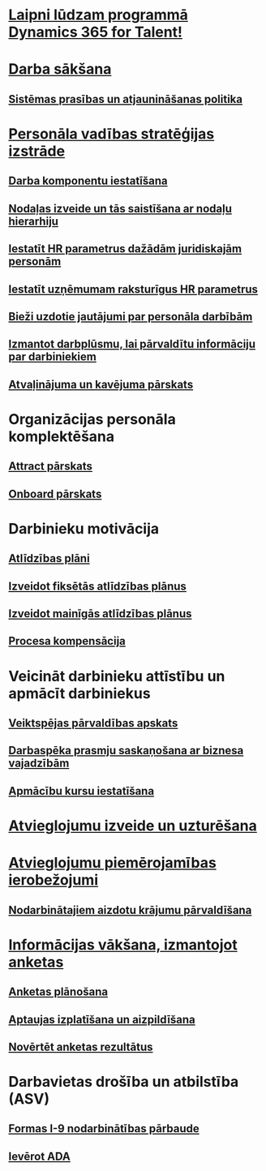 # [Laipni lūdzam programmā Dynamics 365 for Talent!](index.md)

# [Darba sākšana](talent-get-started.md)
## [Sistēmas prasības un atjaunināšanas politika](talent-versions-update-policy.md)

# [Personāla vadības stratēģijas izstrāde](departments-jobs-positions.md)
## [Darba komponentu iestatīšana](create-job.md)
## [Nodaļas izveide un tās saistīšana ar nodaļu hierarhiju](create-department-add-department-hierarchy.md)
## [Iestatīt HR parametrus dažādām juridiskajām personām](set-up-hr-parameters-across-legal-entities.md)
## [Iestatīt uzņēmumam raksturīgus HR parametrus](set-up-company-specific-hr-parameters.md)
## [Bieži uzdotie jautājumi par personāla darbībām](personnel-actions-faq.md)
## [Izmantot darbplūsmu, lai pārvaldītu informāciju par darbiniekiem](workflow-manage-employee-information.md)
## [Atvaļinājuma un kavējuma pārskats](leave-absence-overview.md)

# Organizācijas personāla komplektēšana
## [Attract pārskats](attract-overview.md) 
## [Onboard pārskats](create-onboarding-experience.md)

# Darbinieku motivācija
## [Atlīdzības plāni](compensation-plans.md)
## [Izveidot fiksētās atlīdzības plānus](create-fixed-compensation-plans.md)
## [Izveidot mainīgās atlīdzības plānus](create-variable-compensation-plans.md)
## [Procesa kompensācija](process-compensation.md)

# Veicināt darbinieku attīstību un apmācīt darbiniekus
## [Veiktspējas pārvaldības apskats](performance-management-overview.md)
## [Darbaspēka prasmju saskaņošana ar biznesa vajadzībām](skills.md)
## [Apmācību kursu iestatīšana](courses.md)

# [Atvieglojumu izveide un uzturēšana](manage-benefit-program.md)
# [Atvieglojumu piemērojamības ierobežojumi](benefit-eligibility-policies.md)
## [Nodarbinātajiem aizdotu krājumu pārvaldīšana](loan-items.md)

# [Informācijas vākšana, izmantojot anketas](questionnaires.md)
## [Anketas plānošana](design-questionnaires.md)
## [Aptaujas izplatīšana un aizpildīšana](distribute-questionnaires.md)
## [Novērtēt anketas rezultātus](evaluate-questionnaire-results.md)

# Darbavietas drošība un atbilstība (ASV)
## [Formas I-9 nodarbinātības pārbaude](../fin-and-ops/hr/localizations/noam-usa-form-i-9-verification.md)
## [Ievērot ADA](../fin-and-ops/hr/localizations/noam-usa-comply-ada.md)
